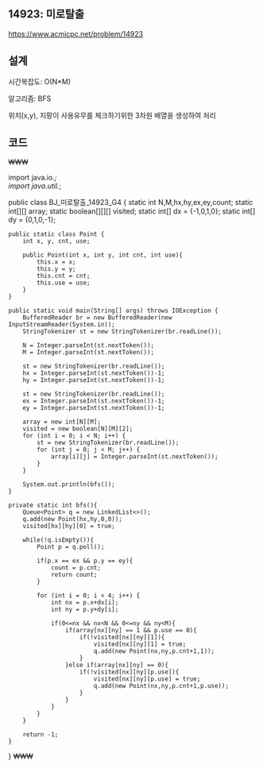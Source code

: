 <h2>14923: 미로탈출</h2>

https://www.acmicpc.net/problem/14923

<h2>설계</h2>
시간복잡도: O(N*M)

알고리즘: BFS

위치(x,y), 지팡이 사용유무를 체크하기위한 3차원 배열을 생성하여 처리 

<h2>코드</h2>

₩₩₩

import java.io.*;  
import java.util.*;

public class BJ_미로탈출_14923_G4 {
    static int N,M,hx,hy,ex,ey,count;
    static int[][] array;
    static boolean[][][] visited;
    static int[] dx = {-1,0,1,0};
    static int[] dy = {0,1,0,-1};

    public static class Point {
        int x, y, cnt, use;

        public Point(int x, int y, int cnt, int use){
            this.x = x;
            this.y = y;
            this.cnt = cnt;
            this.use = use;
        }
    }

    public static void main(String[] args) throws IOException {
        BufferedReader br = new BufferedReader(new InputStreamReader(System.in));
        StringTokenizer st = new StringTokenizer(br.readLine());

        N = Integer.parseInt(st.nextToken());
        M = Integer.parseInt(st.nextToken());

        st = new StringTokenizer(br.readLine());
        hx = Integer.parseInt(st.nextToken())-1;
        hy = Integer.parseInt(st.nextToken())-1;

        st = new StringTokenizer(br.readLine());
        ex = Integer.parseInt(st.nextToken())-1;
        ey = Integer.parseInt(st.nextToken())-1;

        array = new int[N][M];
        visited = new boolean[N][M][2];
        for (int i = 0; i < N; i++) {
            st = new StringTokenizer(br.readLine());
            for (int j = 0; j < M; j++) {
                array[i][j] = Integer.parseInt(st.nextToken());
            }
        }

        System.out.println(bfs());
    }

    private static int bfs(){
        Queue<Point> q = new LinkedList<>();
        q.add(new Point(hx,hy,0,0));
        visited[hx][hy][0] = true;

        while(!q.isEmpty()){
            Point p = q.poll();

            if(p.x == ex && p.y == ey){
                count = p.cnt;
                return count;
            }

            for (int i = 0; i < 4; i++) {
                int nx = p.x+dx[i];
                int ny = p.y+dy[i];

                if(0<=nx && nx<N && 0<=ny && ny<M){
                    if(array[nx][ny] == 1 && p.use == 0){
                        if(!visited[nx][ny][1]){
                            visited[nx][ny][1] = true;
                            q.add(new Point(nx,ny,p.cnt+1,1));
                        }
                    }else if(array[nx][ny] == 0){
                        if(!visited[nx][ny][p.use]){
                            visited[nx][ny][p.use] = true;
                            q.add(new Point(nx,ny,p.cnt+1,p.use));
                        }
                    }
                }
            }
        }

        return -1;
    }
}
₩₩₩

